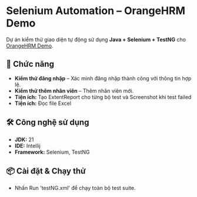 # Selenium Automation – OrangeHRM Demo

Dự án kiểm thử giao diện tự động sử dụng **Java + Selenium + TestNG** cho [OrangeHRM Demo](https://opensource-demo.orangehrmlive.com/).

## 🚀 Chức năng
- **Kiểm thử đăng nhập** – Xác minh đăng nhập thành công với thông tin hợp lệ.
- **Kiểm thử thêm nhân viên** – Thêm nhân viên mới.
- **Tiện ích:** Tạo ExtentReport cho từng bộ test và Screenshot khi test failed
- **Tiện ích:** Đọc file Excel

## 🛠 Công nghệ sử dụng
- **JDK:** 21
- **IDE:** Intellij
- **Framework:** Selenium, TestNG

  
## 📦 Cài đặt & Chạy thử
- Nhấn Run 'testNG.xml' để chạy toàn bộ test suite.

